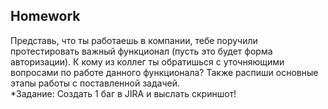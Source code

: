 ## Homework
Представь, что ты работаешь в компании, тебе поручили протестировать важный функционал (пусть это будет форма авторизации). К кому из коллег ты обратишься с уточняющими вопросами по работе данного функционала? Также распиши основные этапы работы с поставленной задачей. 	
*Задание: Создать 1 баг в JIRA и выслать скриншот!


